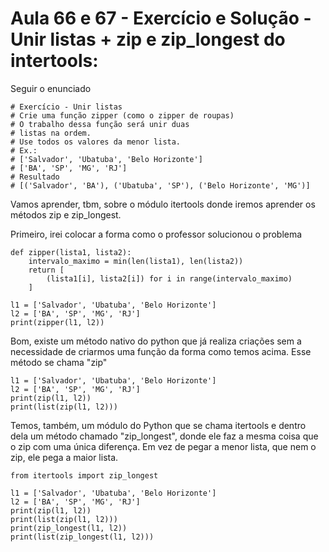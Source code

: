 # Aula 66 e 67 - Exercício e Solução - Unir listas + zip e zip_longest do intertools:
Seguir o enunciado

    # Exercício - Unir listas
    # Crie uma função zipper (como o zipper de roupas)
    # O trabalho dessa função será unir duas
    # listas na ordem.
    # Use todos os valores da menor lista.
    # Ex.:
    # ['Salvador', 'Ubatuba', 'Belo Horizonte']
    # ['BA', 'SP', 'MG', 'RJ']
    # Resultado
    # [('Salvador', 'BA'), ('Ubatuba', 'SP'), ('Belo Horizonte', 'MG')]

Vamos aprender, tbm, sobre o módulo itertools donde iremos aprender os métodos zip e zip_longest.

Primeiro, irei colocar a forma como o professor solucionou o problema

    def zipper(lista1, lista2):
        intervalo_maximo = min(len(lista1), len(lista2))
        return [
            (lista1[i], lista2[i]) for i in range(intervalo_maximo)
        ]

    l1 = ['Salvador', 'Ubatuba', 'Belo Horizonte']
    l2 = ['BA', 'SP', 'MG', 'RJ']
    print(zipper(l1, l2))

Bom, existe um método nativo do python que já realiza criações sem a necessidade de criarmos uma função da forma como temos acima. Esse método se chama "zip"

    l1 = ['Salvador', 'Ubatuba', 'Belo Horizonte']
    l2 = ['BA', 'SP', 'MG', 'RJ']
    print(zip(l1, l2))
    print(list(zip(l1, l2)))

Temos, também, um módulo do Python que se chama itertools e dentro dela um método chamado "zip_longest", donde ele faz a mesma coisa que o zip com uma única diferença. Em vez de pegar a menor lista, que nem o zip, ele pega a maior lista.

    from itertools import zip_longest

    l1 = ['Salvador', 'Ubatuba', 'Belo Horizonte']
    l2 = ['BA', 'SP', 'MG', 'RJ']
    print(zip(l1, l2))
    print(list(zip(l1, l2)))
    print(zip_longest(l1, l2))
    print(list(zip_longest(l1, l2)))
